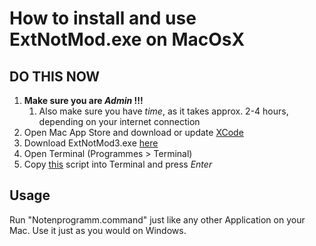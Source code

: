 # How to install and use ExtNotMod.exe on MacOsX

## DO THIS NOW
1. **Make sure you are _Admin_ !!!**
    1. Also make sure you have *time*, as it takes approx. 2-4 hours, depending on your internet connection
1. Open Mac App Store and download or update [XCode](https://itunes.apple.com/de/app/xcode/id497799835?mt=12)
1. Download ExtNotMod3.exe [here](https://www.svws.nrw.de/fileadmin/user_upload/Module/ExtNotMod3.exe)
1. Open Terminal (Programmes > Terminal)
1. Copy [this](https://github.com/noahbiederbeck/extnotmod3formac/blob/master/script.command) script into Terminal and press *Enter*

## Usage
Run "Notenprogramm.command" just like any other Application on your Mac. Use it just as you would on Windows.

